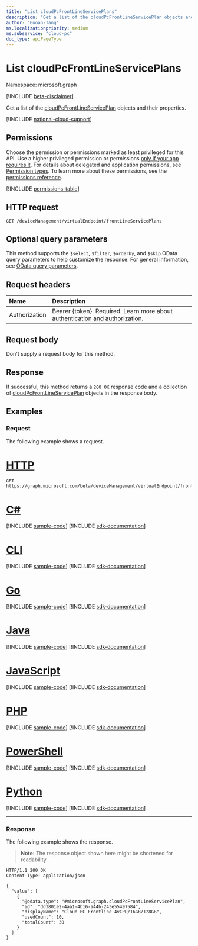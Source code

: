 ```yaml
---
title: "List cloudPcFrontLineServicePlans"
description: "Get a list of the cloudPcFrontLineServicePlan objects and their properties."
author: "Guoan-Tang"
ms.localizationpriority: medium
ms.subservice: "cloud-pc"
doc_type: apiPageType
---
```


# List cloudPcFrontLineServicePlans

Namespace: microsoft.graph

[!INCLUDE [beta-disclaimer](../../includes/beta-disclaimer.md)]

Get a list of the [cloudPcFrontLineServicePlan](../resources/cloudpcfrontlineserviceplan.md) objects and their properties.

[!INCLUDE [national-cloud-support](../../includes/global-us.md)]

## Permissions

Choose the permission or permissions marked as least privileged for this API. Use a higher privileged permission or permissions [only if your app requires it](/graph/permissions-overview#best-practices-for-using-microsoft-graph-permissions). For details about delegated and application permissions, see [Permission types](/graph/permissions-overview#permission-types). To learn more about these permissions, see the [permissions reference](/graph/permissions-reference).

<!-- { "blockType": "permissions", "name": "virtualendpoint_list_frontlineserviceplans" } -->
[!INCLUDE [permissions-table](../includes/permissions/virtualendpoint-list-frontlineserviceplans-permissions.md)]

## HTTP request

<!-- {
  "blockType": "ignored"
}
-->
``` http
GET /deviceManagement/virtualEndpoint/frontLineServicePlans
```

## Optional query parameters

This method supports the `$select`, `$filter`, `$orderby`, and `$skip` OData query parameters to help customize the response. For general information, see [OData query parameters](/graph/query-parameters).

## Request headers

|Name|Description|
|:---|:---|
|Authorization|Bearer {token}. Required. Learn more about [authentication and authorization](/graph/auth/auth-concepts).|

## Request body

Don't supply a request body for this method.

## Response

If successful, this method returns a `200 OK` response code and a collection of [cloudPcFrontLineServicePlan](../resources/cloudpcfrontlineserviceplan.md) objects in the response body.

## Examples

### Request

The following example shows a request.
# [HTTP](#tab/http)
<!-- {
  "blockType": "request",
  "name": "list_cloudpcfrontlineserviceplan"
}
-->
``` http
GET https://graph.microsoft.com/beta/deviceManagement/virtualEndpoint/frontLineServicePlans
```

# [C#](#tab/csharp)
[!INCLUDE [sample-code](../includes/snippets/csharp/list-cloudpcfrontlineserviceplan-csharp-snippets.md)]
[!INCLUDE [sdk-documentation](../includes/snippets/snippets-sdk-documentation-link.md)]

# [CLI](#tab/cli)
[!INCLUDE [sample-code](../includes/snippets/cli/list-cloudpcfrontlineserviceplan-cli-snippets.md)]
[!INCLUDE [sdk-documentation](../includes/snippets/snippets-sdk-documentation-link.md)]

# [Go](#tab/go)
[!INCLUDE [sample-code](../includes/snippets/go/list-cloudpcfrontlineserviceplan-go-snippets.md)]
[!INCLUDE [sdk-documentation](../includes/snippets/snippets-sdk-documentation-link.md)]

# [Java](#tab/java)
[!INCLUDE [sample-code](../includes/snippets/java/list-cloudpcfrontlineserviceplan-java-snippets.md)]
[!INCLUDE [sdk-documentation](../includes/snippets/snippets-sdk-documentation-link.md)]

# [JavaScript](#tab/javascript)
[!INCLUDE [sample-code](../includes/snippets/javascript/list-cloudpcfrontlineserviceplan-javascript-snippets.md)]
[!INCLUDE [sdk-documentation](../includes/snippets/snippets-sdk-documentation-link.md)]

# [PHP](#tab/php)
[!INCLUDE [sample-code](../includes/snippets/php/list-cloudpcfrontlineserviceplan-php-snippets.md)]
[!INCLUDE [sdk-documentation](../includes/snippets/snippets-sdk-documentation-link.md)]

# [PowerShell](#tab/powershell)
[!INCLUDE [sample-code](../includes/snippets/powershell/list-cloudpcfrontlineserviceplan-powershell-snippets.md)]
[!INCLUDE [sdk-documentation](../includes/snippets/snippets-sdk-documentation-link.md)]

# [Python](#tab/python)
[!INCLUDE [sample-code](../includes/snippets/python/list-cloudpcfrontlineserviceplan-python-snippets.md)]
[!INCLUDE [sdk-documentation](../includes/snippets/snippets-sdk-documentation-link.md)]

---

### Response

The following example shows the response.

>**Note:** The response object shown here might be shortened for readability.

<!-- {
  "blockType": "response",
  "truncated": true,
  "@odata.type": "Collection(microsoft.graph.cloudPcFrontLineServicePlan)"
}
-->
``` http
HTTP/1.1 200 OK
Content-Type: application/json

{
  "value": [
    {
      "@odata.type": "#microsoft.graph.cloudPcFrontLineServicePlan",
      "id": "dd3801e2-4aa1-4b16-a44b-243e55497584",
      "displayName": "Cloud PC Frontline 4vCPU/16GB/128GB",
      "usedCount": 10,
      "totalCount": 30
    }
  ]
}
```
